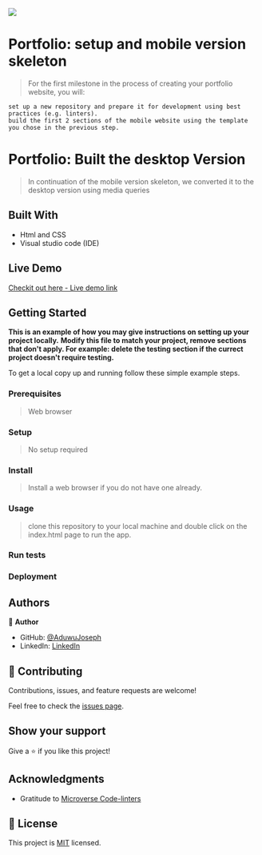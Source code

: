 ![](https://img.shields.io/badge/Microverse-blueviolet)

# Portfolio: setup and mobile version skeleton

> For the first milestone in the process of creating your portfolio website, you will:

    set up a new repository and prepare it for development using best practices (e.g. linters).
    build the first 2 sections of the mobile website using the template you chose in the previous step.

# Portfolio: Built the desktop Version 

> In continuation of the mobile version skeleton, we converted it to the desktop version using media queries



## Built With

- Html and CSS
- Visual studio code (IDE)

## Live Demo

[Checkit out here - Live demo link](https://aduwujoseph.github.io/)


## Getting Started

**This is an example of how you may give instructions on setting up your project locally.**
**Modify this file to match your project, remove sections that don't apply. For example: delete the testing section if the currect project doesn't require testing.**


To get a local copy up and running follow these simple example steps.

### Prerequisites
> Web browser

### Setup
> No setup required

### Install
> Install a web browser if you do not have one already.

### Usage
>clone this repository to your local machine and double click on the index.html page to run the app.

### Run tests

### Deployment



## Authors

👤 **Author**

- GitHub: [@AduwuJoseph](https://github.com/AduwuJoseph)
- LinkedIn: [LinkedIn](https://linkedin.com/in/aduwu-joseph-483b91163)

## 🤝 Contributing

Contributions, issues, and feature requests are welcome!

Feel free to check the [issues page](../../issues/).

## Show your support

Give a ⭐️ if you like this project!

## Acknowledgments

- Gratitude to [Microverse Code-linters](https://github.com/microverseinc/linters-config)

## 📝 License

This project is [MIT](./MIT.md) licensed.
